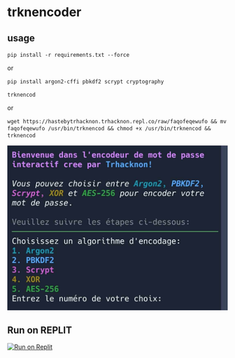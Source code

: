 # trknencoder
## usage
```
pip install -r requirements.txt --force
```
or
```
pip install argon2-cffi pbkdf2 scrypt cryptography
```
```
trknencod
```
or
```
wget https://hastebytrhacknon.trhacknon.repl.co/raw/faqofeqewufo && mv faqofeqewufo /usr/bin/trknencod && chmod +x /usr/bin/trknencod && trknencod
```
![TrknEncoder](trknencoder.jpeg)
## Run on REPLIT
[![Run on Replit](https://replit.com/badge/github/tucommenceapousser/trknencoder)](https://replit.com/github/tucommenceapousser/trknencoder)
